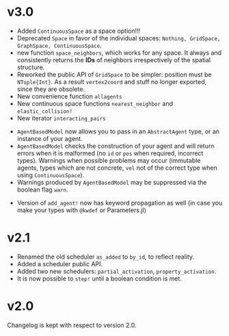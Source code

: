 # v3.0
* Added `ContinuousSpace` as a space option!!!
* Deprecated `Space` in favor of the individual spaces: `Nothing, GridSpace, GraphSpace, ContinuousSpace`.
* new function `space_neighbors`, which works for any space. It always and consistently returns the **IDs** of neighbors irrespectively
  of the spatial structure.
* Reworked the public API of `GridSpace` to be simpler: position must be `NTuple{Int}`. As a result `vertex2coord` and stuff no longer exported, since they are obsolete.
* New convenience function `allagents`
* New continuous space functions `nearest_neighbor` and `elastic_collision!`
* New iterator `interacting_pairs`
- `AgentBasedModel` now allows you to pass in an `AbstractAgent` type, or an instance of your agent.
- `AgentBasedModel` checks the construction of your agent and will return errors when it is malformed (no `id` or `pos` when required, incorrect types). Warnings when possible problems may occur (immutable agents, types which are not concrete, `vel` not of the correct type when using `ContinuousSpace`).
- Warnings produced by `AgentBasedModel` may be suppressed via the boolean flag `warn`.
* Version of `add_agent!` now has keyword propagation as well (in case you make your types with `@kwdef` or Parameters.jl)

# v2.1
* Renamed the old scheduler `as_added` to `by_id`, to reflect reality.
* Added a scheduler public API.
* Added two new schedulers: `partial_activation`, `property_activation`.
* It is now possible to `step!` until a boolean condition is met.
# v2.0
Changelog is kept with respect to version 2.0.
